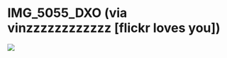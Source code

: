 <!--
id: 27955681
link: http://tumblr.atmos.org/post/27955681/img-5055-dxo-via-vinzzzzzzzzzzzz-flickr-loves
slug: img-5055-dxo-via-vinzzzzzzzzzzzz-flickr-loves
date: Tue Mar 04 2008 10:51:58 GMT-0800 (PST)
publish: 2008-03-04
tags: 
title: IMG_5055_DXO (via vinzzzzzzzzzzzz [flickr loves you])
-->


IMG_5055_DXO (via vinzzzzzzzzzzzz [flickr loves you])
=====================================================

![](http://25.media.tumblr.com/ZyX8Upfyn66d44cxTHllL8qc_500.jpg)

